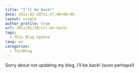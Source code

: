 ```yaml
---
title: "I'll be back!"
date: 2011-01-28T21:57:00+00:00
layout: single
author_profile: true
url: 2011/01/28/ill-be-back/
tags:
  - This Blog Update
lang: en
categories: 
  - TechBlog
---
```

Sorry about not updating my blog, I'll be back! (soon perhaps!)